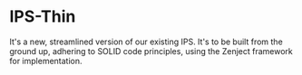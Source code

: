 # IPS-Thin  
It's a new, streamlined version of our existing IPS.
It's to be built from the ground up, adhering to SOLID code principles, using the Zenject framework for implementation.  
